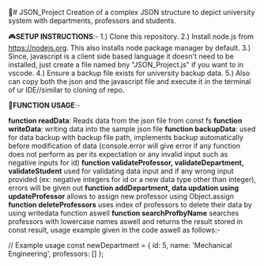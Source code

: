 🐊# JSON_Project
Creation of a complex JSON structure to depict university system with departments, professors and students.

🎮**SETUP INSTRUCTIONS**:-
1.) Clone this repository.
2.) Install node.js from https://nodejs.org. This also installs node package manager by default.
3.) Since, javascript is a client side based language it doesn't need to be installed, just create a file named bny "JSON_Project.js" if you want to in vscode.
4.) Ensure a backup file exists for university backup data.
5.) Also can copy both the json and the javascript file and execute it in the terminal of ur IDE//similar to cloning of repo.


💯**FUNCTION USAGE**:-

**function readData**: Reads data from the json file from const fs
**function writeData**: writing data into the sample json file
**function backupData**: used for data backup with backup file path, implements backup automatically before modification of data
{console.error will give error if any function does not perform as per its expectation or any invalid input such as negative inputs for id)
**function validateProfessor, validateDepartment, validateStudent** used for validating data input and if any wrong input provided (ex: negative integers for id or a new data type other than integer), errors will be given out
**function addDepartment, data updation using updateProfessor** allows to assign new professor using Object.assign 
**function deleteProfessors** uses index of professors to delete their data by using writedata function aswell
**function searchProfbyName** searches professors with lowercase names aswell and returns the result stored in const result, usage example given in the code aswell as follows:-

// Example usage
const newDepartment = {
  id: 5,
  name: 'Mechanical Engineering',
  professors: []
};
